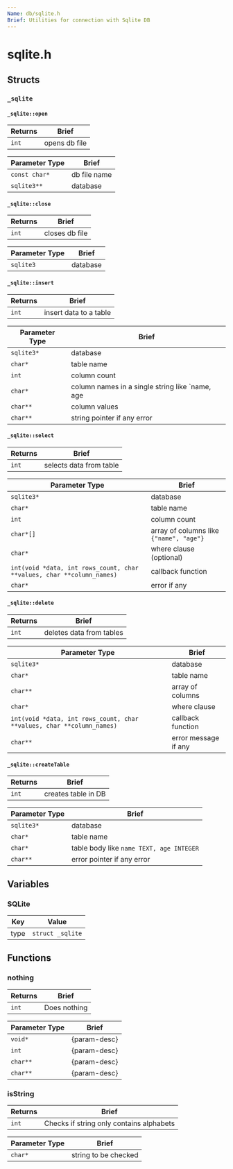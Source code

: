 ```yaml
---
Name: db/sqlite.h
Brief: Utilities for connection with Sqlite DB
---
```


# sqlite.h

## Structs

### `_sqlite`

#### `_sqlite::open`

| Returns | Brief         |
| ------- | ------------- |
| `int`   | opens db file |

| Parameter Type | Brief        |
| -------------- | ------------ |
| `const char*`  | db file name |
| `sqlite3**`    | database     |

#### `_sqlite::close`

| Returns | Brief          |
| ------- | -------------- |
| `int`   | closes db file |

| Parameter Type | Brief    |
| -------------- | -------- |
| `sqlite3`      | database |

#### `_sqlite::insert`

| Returns | Brief                  |
| ------- | ---------------------- |
| `int`   | insert data to a table |

| Parameter Type | Brief                                           |
| -------------- | ----------------------------------------------- |
| `sqlite3*`     | database                                        |
| `char*`        | table name                                      |
| `int`          | column count                                    |
| `char*`        | column names in a single string like `name, age |
| `char**`       | column values                                   |
| `char**`       | string pointer if any error                     |

#### `_sqlite::select`

| Returns | Brief                   |
| ------- | ----------------------- |
| `int`   | selects data from table |

| Parameter Type                                                        | Brief                                   |
| --------------------------------------------------------------------- | --------------------------------------- |
| `sqlite3*`                                                            | database                                |
| `char*`                                                               | table name                              |
| `int`                                                                 | column count                            |
| `char*[]`                                                             | array of columns like `{"name", "age"}` |
| `char*`                                                               | where clause (optional)                 |
| `int(void *data, int rows_count, char **values, char **column_names)` | callback function                       |
| `char*`                                                               | error if any                            |

#### `_sqlite::delete`

| Returns | Brief                    |
| ------- | ------------------------ |
| `int`   | deletes data from tables |

| Parameter Type                                                        | Brief                |
| --------------------------------------------------------------------- | -------------------- |
| `sqlite3*`                                                            | database             |
| `char*`                                                               | table name           |
| `char**`                                                              | array of columns     |
| `char*`                                                               | where clause         |
| `int(void *data, int rows_count, char **values, char **column_names)` | callback function    |
| `char**`                                                              | error message if any |

#### `_sqlite::createTable`

| Returns | Brief               |
| ------- | ------------------- |
| `int`   | creates table in DB |

| Parameter Type | Brief                                    |
| -------------- | ---------------------------------------- |
| `sqlite3*`     | database                                 |
| `char*`        | table name                               |
| `char*`        | table body like `name TEXT, age INTEGER` |
| `char**`       | error pointer if any error               |

## Variables

### SQLite

| Key  | Value            |
| ---- | ---------------- |
| type | `struct _sqlite` |

## Functions

### nothing

| Returns | Brief        |
| ------- | ------------ |
| `int`   | Does nothing |

| Parameter Type | Brief        |
| -------------- | ------------ |
| `void*`        | {param-desc} |
| `int`          | {param-desc} |
| `char**`       | {param-desc} |
| `char**`       | {param-desc} |

### isString

| Returns | Brief                                    |
| ------- | ---------------------------------------- |
| `int`   | Checks if string only contains alphabets |

| Parameter Type | Brief                |
| -------------- | -------------------- |
| `char*`        | string to be checked |
